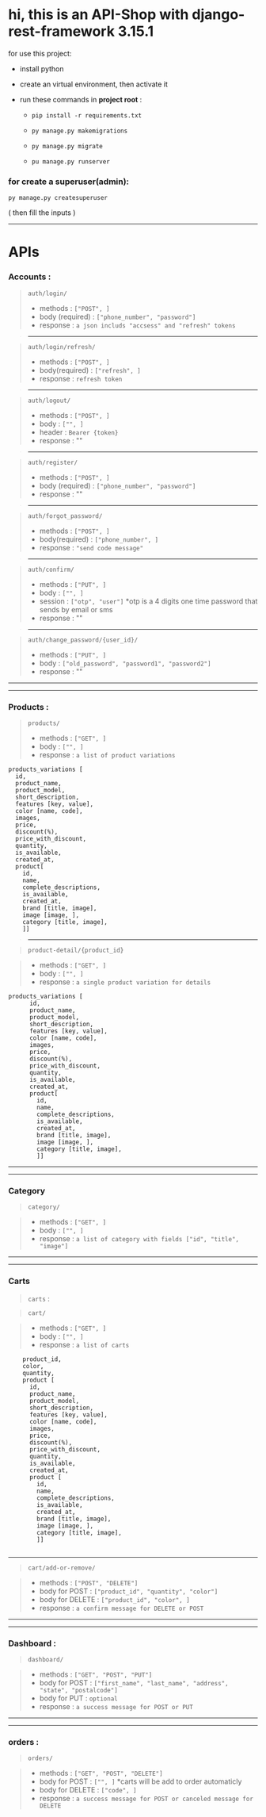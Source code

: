 # hi, this is an API-Shop with django-rest-framework 3.15.1

for use this project:

* install python

* create an virtual environment, then activate it

- run these commands in **project root** : 

  - `pip install -r requirements.txt`

  - `py manage.py makemigrations`

  - `py manage.py migrate`

  - `pu manage.py runserver`


### for create a superuser(admin):
`py manage.py createsuperuser`

( then fill the inputs )

---
# APIs


### Accounts :

>  ```
>  auth/login/ 
>  ```
>    - methods : `["POST", ]`
>    - body (required) : `["phone_number", "password"]`
>    - response : `a json includs "accsess" and "refresh" tokens`

> ---

>```
>auth/login/refresh/
>```
>  - methods : `["POST", ]`
>  - body(required) : `["refresh", ]`
>  - response : `refresh token`

> ---

> ```
> auth/logout/
> ```
>  - methods : `["POST", ]`
>  - body : `["", ]`
>  - header : `Bearer {token}`
>  - response : ""

> ---

> ```
> auth/register/
> ```
>  - methods : `["POST", ]`
>  - body (required) : `["phone_number", "password"]`
>  - response : ""

> ---

> ```
> auth/forgot_password/
> ```
>  - methods : `["POST", ]`
>  - body(required) : `["phone_number", ]`
>  - response : `"send code message"`

> ---

> ```
> auth/confirm/
> ```
>  - methods : `["PUT", ]`
>  - body : `["", ]`
>  - session : `["otp", "user"]`    *otp is a 4 digits one time password that sends by email or sms
>  - response : ""
  
> ---

> ```
> auth/change_password/{user_id}/
> ```
>  - methods : `["PUT", ]`
>  - body : `["old_password", "password1", "password2"]`
>  - response : ""

---
---

### Products :

> ```
> products/
> ```
>  - methods : `["GET", ]`
>  - body : `["", ]`
>  - response : `a list of product variations`


    products_variations [ 
      id,
      product_name, 
      product_model, 
      short_description, 
      features [key, value], 
      color [name, code],
      images,
      price, 
      discount(%), 
      price_with_discount, 
      quantity, 
      is_available, 
      created_at, 
      product[ 
        id,
        name,
        complete_descriptions,
        is_available,
        created_at,
        brand [title, image],
        image [image, ],
        category [title, image],
        ]]


> ---

> ```
> product-detail/{product_id}
> ```

> - methods : `["GET", ]`
> - body : `["", ]`
> - response : `a single product variation for details`

```
products_variations [ 
      id,
      product_name, 
      product_model, 
      short_description, 
      features [key, value], 
      color [name, code],
      images,
      price, 
      discount(%), 
      price_with_discount, 
      quantity, 
      is_available, 
      created_at, 
      product[
        id,
        name,
        complete_descriptions,
        is_available,
        created_at,
        brand [title, image],
        image [image, ],
        category [title, image],
        ]]
```

---
---

### Category

> ```
> category/
> ```

>  - methods : `["GET", ]`
>  - body : `["", ]`
>  - response : `a list of category with fields ["id", "title", "image"]`

---
---
### Carts

> `carts` :

> ```
> cart/
> ```

> -  methods : `["GET", ]`
> -  body : `["", ]`
> -  response : `a list of carts`

```
    product_id,
    color,
    quantity,
    product [ 
      id,
      product_name, 
      product_model, 
      short_description, 
      features [key, value], 
      color [name, code],
      images,
      price, 
      discount(%), 
      price_with_discount, 
      quantity, 
      is_available, 
      created_at, 
      product [
        id,
        name,
        complete_descriptions,
        is_available,
        created_at,
        brand [title, image],
        image [image, ],
        category [title, image],
        ]]
      
```

---

> ```
> cart/add-or-remove/
> ```

>  - methods : `["POST", "DELETE"]`
>  - body for POST : `["product_id", "quantity", "color"]`
>  - body for DELETE : `["product_id", "color", ]`
>  - response : `a confirm message for DELETE or POST`
    
---
---

### Dashboard :

> ```
> dashboard/
> ```

>  - methods : `["GET", "POST", "PUT"]`
>  - body for POST : `["first_name", "last_name", "address", "state", "postalcode"]  `
>  - body for PUT : `optional`
>  - response : `a success message for POST or PUT`

---
---

### orders :

> ```
> orders/
> ```

>  - methods : `["GET", "POST", "DELETE"]`
>  - body for POST : `["", ]` *carts will be add to order automaticly
>  - body for DELETE : `["code", ]`
>  - response : `a success message for POST or canceled message for DELETE`

